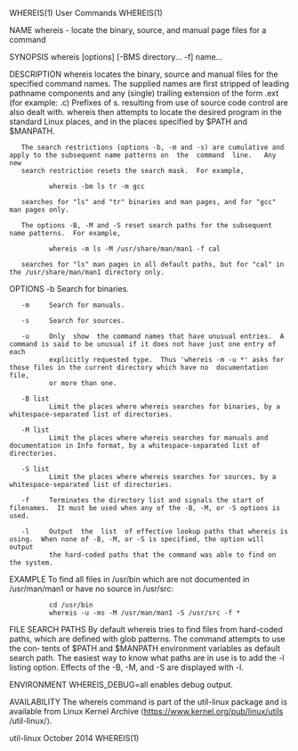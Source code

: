 WHEREIS(1)                                                         User Commands                                                        WHEREIS(1)

NAME
       whereis - locate the binary, source, and manual page files for a command

SYNOPSIS
       whereis [options] [-BMS directory... -f] name...

DESCRIPTION
       whereis  locates  the  binary,  source  and manual files for the specified command names.  The supplied names are first stripped of leading
       pathname components and any (single) trailing extension of the form .ext (for example: .c) Prefixes of s.  resulting  from  use  of  source
       code  control  are  also  dealt  with.  whereis then attempts to locate the desired program in the standard Linux places, and in the places
       specified by $PATH and $MANPATH.

       The search restrictions (options -b, -m and -s) are cumulative and apply to the subsequent name patterns on  the  command  line.   Any  new
       search restriction resets the search mask.  For example,

              whereis -bm ls tr -m gcc

       searches for "ls" and "tr" binaries and man pages, and for "gcc" man pages only.

       The options -B, -M and -S reset search paths for the subsequent name patterns.  For example,

              whereis -m ls -M /usr/share/man/man1 -f cal

       searches for "ls" man pages in all default paths, but for "cal" in the /usr/share/man/man1 directory only.

OPTIONS
       -b     Search for binaries.

       -m     Search for manuals.

       -s     Search for sources.

       -u     Only  show  the command names that have unusual entries.  A command is said to be unusual if it does not have just one entry of each
              explicitly requested type.  Thus 'whereis -m -u *' asks for those files in the current directory which have no  documentation  file,
              or more than one.

       -B list
              Limit the places where whereis searches for binaries, by a whitespace-separated list of directories.

       -M list
              Limit the places where whereis searches for manuals and documentation in Info format, by a whitespace-separated list of directories.

       -S list
              Limit the places where whereis searches for sources, by a whitespace-separated list of directories.

       -f     Terminates the directory list and signals the start of filenames.  It must be used when any of the -B, -M, or -S options is used.

       -l     Output  the  list  of effective lookup paths that whereis is using.  When none of -B, -M, or -S is specified, the option will output
              the hard-coded paths that the command was able to find on the system.

EXAMPLE
       To find all files in /usr/bin which are not documented in /usr/man/man1 or have no source in /usr/src:

              cd /usr/bin
              whereis -u -ms -M /usr/man/man1 -S /usr/src -f *

FILE SEARCH PATHS
       By default whereis tries to find files from hard-coded paths, which are defined with glob patterns.  The command attempts to use  the  con‐
       tents  of  $PATH and $MANPATH environment variables as default search path.  The easiest way to know what paths are in use is to add the -l
       listing option.  Effects of the -B, -M, and -S are displayed with -l.

ENVIRONMENT
       WHEREIS_DEBUG=all
              enables debug output.

AVAILABILITY
       The whereis command is part of the util-linux package and is available from Linux  Kernel  Archive  ⟨https://www.kernel.org/pub/linux/utils
       /util-linux/⟩.

util-linux                                                         October 2014                                                         WHEREIS(1)
